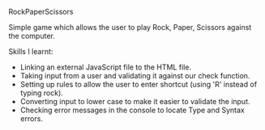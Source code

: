 RockPaperScissors

Simple game which allows the user to play Rock, Paper, Scissors against the computer.

Skills I learnt:
- Linking an external JavaScript file to the HTML file.
- Taking input from a user and validating it against our check function.
- Setting up rules to allow the user to enter shortcut (using 'R' instead of typing rock).
- Converting input to lower case to make it easier to validate the input.
- Checking error messages in the console to locate Type and Syntax errors.
